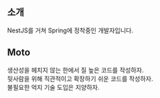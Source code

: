 ## 소개

NestJS를 거쳐 Spring에 정착중인 개발자입니다.


## Moto  
생산성을 헤치지 않는 한에서 질 높은 코드를 작성하자.  
뒷사람을 위해 직관적이고 확장하기 쉬운 코드를 작성하자.  
불필요한 억지 기술 도입은 지양하자.  
 
<!---
jsween5723/jsween5723 is a ✨ special ✨ repository because its `README.md` (this file) appears on your GitHub profile.
You can click the Preview link to take a look at your changes.
--->
